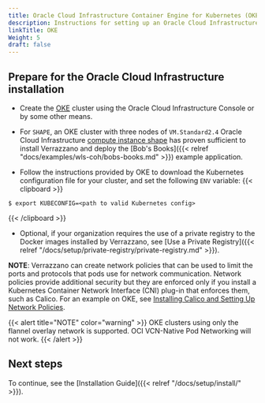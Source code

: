 ```yaml
---
title: Oracle Cloud Infrastructure Container Engine for Kubernetes (OKE)
description: Instructions for setting up an Oracle Cloud Infrastructure Container Engine for Kubernetes (OKE) cluster for Verrazzano
linkTitle: OKE
Weight: 5
draft: false
---
```


## Prepare for the Oracle Cloud Infrastructure installation

* Create the [OKE](https://docs.cloud.oracle.com/en-us/iaas/Content/ContEng/Concepts/contengoverview.htm) cluster using the Oracle Cloud Infrastructure Console or by some other means.  

* For `SHAPE`, an OKE cluster with three nodes of `VM.Standard2.4` Oracle Cloud Infrastructure [compute instance shape](https://www.oracle.com/cloud/compute/virtual-machines.html) has proven sufficient to install Verrazzano and deploy the [Bob's Books]({{< relref "docs/examples/wls-coh/bobs-books.md" >}}) example application.

* Follow the instructions provided by OKE to download the Kubernetes configuration file for your cluster, and set the following `ENV` variable:
{{< clipboard >}}
<div class="highlight">

    $ export KUBECONFIG=<path to valid Kubernetes config>

</div>
{{< /clipboard >}}

* Optional, if your organization requires the use of a private registry to the Docker images installed by Verrazzano, see [Use a Private Registry]({{< relref "/docs/setup/private-registry/private-registry.md" >}}).

**NOTE**: Verrazzano can create network policies that can be used to limit the ports and protocols that pods use for network communication. Network policies provide additional security but they are enforced only if you install a Kubernetes Container Network Interface (CNI) plug-in that enforces them, such as Calico. For an example on OKE, see [Installing Calico and Setting Up Network Policies](https://docs.oracle.com/en-us/iaas/Content/ContEng/Tasks/contengsettingupcalico.htm).

{{< alert title="NOTE" color="warning" >}} OKE clusters using only the flannel overlay network is supported. OCI VCN-Native Pod Networking will not work.
{{< /alert >}}

## Next steps

To continue, see the [Installation Guide]({{< relref "/docs/setup/install/" >}}).
